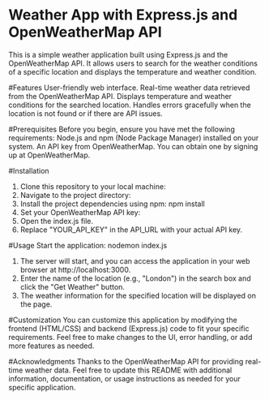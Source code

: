 # Weather App with Express.js and OpenWeatherMap API

This is a simple weather application built using Express.js and the OpenWeatherMap API. It allows users to search for the weather conditions of a specific location and displays the temperature and weather condition.

#Features
User-friendly web interface.
Real-time weather data retrieved from the OpenWeatherMap API.
Displays temperature and weather conditions for the searched location.
Handles errors gracefully when the location is not found or if there are API issues.

#Prerequisites
Before you begin, ensure you have met the following requirements:
Node.js and npm (Node Package Manager) installed on your system.
An API key from OpenWeatherMap. You can obtain one by signing up at OpenWeatherMap.

#Installation
1.	Clone this repository to your local machine:
2.	Navigate to the project directory:
3.	Install the project dependencies using npm: npm install
4.	Set your OpenWeatherMap API key:
5.	Open the index.js file.
6.	Replace "YOUR_API_KEY" in the API_URL with your actual API key.

#Usage
Start the application: nodemon index.js
1.	The server will start, and you can access the application in your web browser at http://localhost:3000.
2.	Enter the name of the location (e.g., "London") in the search box and click the "Get Weather" button.
3.	The weather information for the specified location will be displayed on the page.

#Customization
You can customize this application by modifying the frontend (HTML/CSS) and backend (Express.js) code to fit your specific requirements. Feel free to make changes to the UI, error handling, or add more features as needed.

#Acknowledgments
Thanks to the OpenWeatherMap API for providing real-time weather data.
Feel free to update this README with additional information, documentation, or usage instructions as needed for your specific application.
